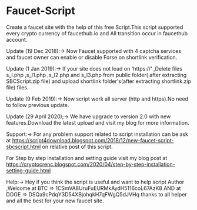 # Faucet-Script
Create a faucet site with the help of this free Script.This script supported every crypto currency of faucethub.io and All transition occur in faucethub account.

Update (19 Dec 2018):->
Now Faucet supported with 4 captcha services and faucet owner can enable or disable Forse on shortlink verification.

Update (1 Jan 2019):->
If your site does not load on 'https://' ,Delete files s_l.php ,s_l1.php ,s_l2.php and s_l3.php from public folder( after extracting SBCScript.zip file) and upload shortlink folder's(after extracting shortlink.zip file)  files.

Update (9 Feb 2019):->
Now script work all server (http and https).No need to follow previous update.

Update (29 April 2020);->
We have upgrade to version 2.0 with new features.Download the latest upload and visit my blog for more information.

Support:->
 For any problem support related to script installation can be ask at https://script4download.blogspot.com/2018/12/new-faucet-script-sbcscript.html on relative post of this script.

 For Step by step installation and setting guide visit my blog post at  https://cryptocrenc.blogspot.com/2020/04/step-by-step-installation-setting-guide.html
 
 Help:->
 Hey if you think the script is useful and want to help script Author ,Welcome at BTC => 1CSmVA8UruFuEURMkAydH5116coL67AzK8
AND at DOGE => DSQa9cPdqY3D54XBjohqkH7qFWgQ5dJVHq
thanks to all helper and all the best for your new faucet site.
